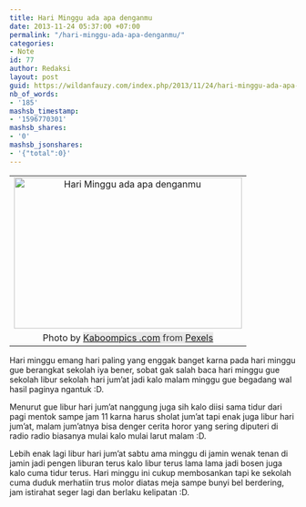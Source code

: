 ```yaml
---
title: Hari Minggu ada apa denganmu
date: 2013-11-24 05:37:00 +07:00
permalink: "/hari-minggu-ada-apa-denganmu/"
categories:
- Note
id: 77
author: Redaksi
layout: post
guid: https://wildanfauzy.com/index.php/2013/11/24/hari-minggu-ada-apa-denganmu/
nb_of_words:
- '185'
mashsb_timestamp:
- '1596770301'
mashsb_shares:
- '0'
mashsb_jsonshares:
- '{"total":0}'
---
```


<table align="center" cellpadding="0" cellspacing="0" style="margin-left:auto;margin-right:auto;text-align:center;">
  <tr>
    <td style="text-align:center;">
      <a href="https://wildanfauzyart.files.wordpress.com/2013/11/91af2-coffee-drink-flower-6067.jpg" style="margin-left:auto;margin-right:auto;"><img loading="lazy" alt="Hari Minggu ada apa denganmu" border="0" height="266" src="https://wildanfauzyart.files.wordpress.com/2013/11/91af2-coffee-drink-flower-6067.jpg?w=300&#038;resize=400%2C266" title="Hari Minggu ada apa denganmu" width="400" data-recalc-dims="1" /></a>
    </td>
  </tr>
  
  <tr>
    <td style="text-align:center;">
      Photo by&nbsp;<a href="https://www.pexels.com/@kaboompics?utm_content=attributionCopyText&utm_medium=referral&utm_source=pexels" style="background-color:#e8e8e8;box-sizing:border-box;font-family:-apple-system, BlinkMacSystemFont, &quot;font-size:16px;margin-bottom:0;margin-top:0;text-decoration-line:none;">Kaboompics .com</a><span style="background-color:#e8e8e8;color:#333333;font-family:-apple-system, BlinkMacSystemFont, &quot;font-size:16px;">&nbsp;from&nbsp;</span><a href="https://www.pexels.com/photo/coffee-magazine-6067/?utm_content=attributionCopyText&utm_medium=referral&utm_source=pexels" style="background-color:#e8e8e8;box-sizing:border-box;font-family:-apple-system, BlinkMacSystemFont, &quot;font-size:16px;margin-bottom:0;margin-top:0;text-decoration-line:none;">Pexels</a>
    </td>
  </tr>
</table>

Hari minggu emang hari paling yang enggak banget karna pada hari minggu gue berangkat sekolah iya bener, sobat gak salah baca hari minggu gue sekolah libur sekolah hari jum&#8217;at jadi kalo malam minggu gue begadang wal hasil paginya ngantuk :D.

Menurut gue libur hari jum&#8217;at nanggung juga sih kalo diisi sama tidur dari pagi mentok sampe jam 11 karna harus sholat jum&#8217;at tapi enak juga libur hari jum&#8217;at, malam jum&#8217;atnya bisa denger cerita horor yang sering diputeri di radio radio biasanya mulai kalo mulai larut malam :D.

Lebih enak lagi libur hari jum&#8217;at sabtu ama minggu di jamin wenak tenan di jamin jadi pengen liburan terus kalo libur terus lama lama jadi bosen juga kalo cuma tidur terus. Hari minggu ini cukup membosankan tapi ke sekolah cuma duduk merhatiin trus molor diatas meja sampe bunyi bel berdering, jam istirahat seger lagi dan berlaku kelipatan :D.